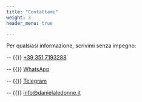 ```yaml
---
title: "Contattami"
weight: 3
header_menu: true

---
```


Per qualsiasi informazione, scrivimi senza impegno:

-- {{<icon class="fa fa-phone" aria-hidden="true">}} [+39 351 7193288](tel:+393517193288)

-- {{<icon class="fa fa-whatsapp" aria-hidden="true">}} [WhatsApp](https://wa.me/393517193288)

-- {{<icon class="fa fa-telegram" aria-hidden="true">}} [Telegram](https://t.me/dottssadanielaledonne)

-- {{<icon class="fa fa-envelope">}}&nbsp;[info@danielaledonne.it](mailto:info@danielaledonne.it) 